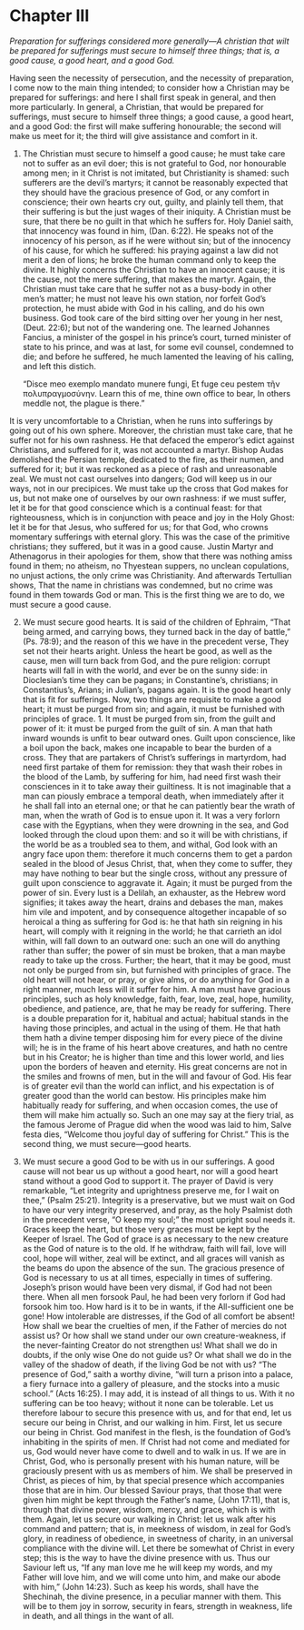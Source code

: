 # Chapter III

*Preparation for sufferings considered more generally—A christian that wilt be prepared for sufferings must secure to himself three things; that is, a good cause, a good heart, and a good God.*

Having seen the necessity of persecution, and the necessity of preparation, I come now to the main thing intended; to consider how a Christian may be prepared for sufferings: and here I shall first speak in general, and then more particularly. In general, a Christian, that would be prepared for sufferings, must secure to himself three things; a good cause, a good heart, and a good God: the first will make suffering honourable; the second will make us meet for it; the third will give assistance and comfort in it.

1. The Christian must secure to himself a good cause; he must take care not to suffer as an evil doer; this is not grateful to God, nor honourable among men; in it Christ is not imitated, but Christianity is shamed: such sufferers are the devil’s martyrs; it cannot be reasonably expected that they should have the gracious presence of God, or any comfort in conscience; their own hearts cry out, guilty, and plainly tell them, that their suffering is but the just wages of their iniquity. A Christian must be sure, that there be no guilt in that which he suffers for. Holy Daniel saith, that innocency was found in him, (Dan. 6:22). He speaks not of the innocency of his person, as if he were without sin; but of the innocency of his cause, for which he suffered: his praying against a law did not merit a den of lions; he broke the human command only to keep the divine. It highly concerns the Christian to have an innocent cause; it is the cause, not the mere suffering, that makes the martyr. Again, the Christian must take care that he suffer not as a busy-body in other men’s matter; he must not leave his own station, nor forfeit God’s protection, he must abide with God in his calling, and do his own business. God took care of the bird sitting over her young in her nest, (Deut. 22:6); but not of the wandering one. The learned Johannes Fancius, a minister of the gospel in his prince’s court, turned minister of state to his prince, and was at last, for some evil counsel, condemned to die; and before he suffered, he much lamented the leaving of his calling, and left this distich.

      “Disce meo exemplo mandato munere fungi,
      Et fuge ceu pestem τῆν πολυπραγμοσύνην.
      Learn this of me, thine own office to bear,
      In others meddle not, the plague is there.”

It is very uncomfortable to a Christian, when he runs into sufferings by going out of his own sphere. Moreover, the christian must take care, that he suffer not for his own rashness. He that defaced the emperor’s edict against Christians, and suffered for it, was not accounted a martyr. Bishop Audas demolished the Persian temple, dedicated to the fire, as their numen, and suffered for it; but it was reckoned as a piece of rash and unreasonable zeal. We must not cast ourselves into dangers; God will keep us in our ways, not in our precipices. We must take up the cross that God makes for us, but not make one of ourselves by our own rashness: if we must suffer, let it be for that good conscience which is a continual feast: for that righteousness, which is in conjunction with peace and joy in the Holy Ghost: let it be for that Jesus, who suffered for us; for that God, who crowns momentary sufferings with eternal glory. This was the case of the primitive christians; they suffered, but it was in a good cause. Justin Martyr and Athenagorus in their apologies for them, show that there was nothing amiss found in them; no atheism, no Thyestean suppers, no unclean copulations, no unjust actions, the only crime was Christianity. And afterwards Tertullian shows, That the name in christians was condemned, but no crime was found in them towards God or man. This is the first thing we are to do, we must secure a good cause.

2. We must secure good hearts. It is said of the children of Ephraim, “That being armed, and carrying bows, they turned back in the day of battle,” (Ps. 78:9); and the reason of this we have in the precedent verse, They set not their hearts aright. Unless the heart be good, as well as the cause, men will turn back from God, and the pure religion: corrupt hearts will fall in with the world, and ever be on the sunny side: in Dioclesian’s time they can be pagans; in Constantine’s, christians; in Constantius’s, Arians; in Julian’s, pagans again. It is the good heart only that is fit for sufferings. Now, two things are requisite to make a good heart; it must be purged from sin; and again, it must be furnished with principles of grace. 1. It must be purged from sin, from the guilt and power of it: it must be purged from the guilt of sin. A man that hath inward wounds is unfit to bear outward ones. Guilt upon conscience, like a boil upon the back, makes one incapable to bear the burden of a cross. They that are partakers of Christ’s sufferings in martyrdom, had need first partake of them for remission: they that wash their robes in the blood of the Lamb, by suffering for him, had need first wash their consciences in it to take away their guiltiness. It is not imaginable that a man can piously embrace a temporal death, when immediately after it he shall fall into an eternal one; or that he can patiently bear the wrath of man, when the wrath of God is to ensue upon it. It was a very forlorn case with the Egyptians, when they were drowning in the sea, and God looked through the cloud upon them: and so it will be with christians, if the world be as a troubled sea to them, and withal, God look with an angry face upon them: therefore it much concerns them to get a pardon sealed in the blood of Jesus Christ, that, when they come to suffer, they may have nothing to bear but the single cross, without any pressure of guilt upon conscience to aggravate it. Again; it must be purged from the power of sin. Every lust is a Delilah, an exhauster, as the Hebrew word signifies; it takes away the heart, drains and debases the man, makes him vile and impotent, and by consequence altogether incapable of so heroical a thing as suffering for God is: he that hath sin reigning in his heart, will comply with it reigning in the world; he that carrieth an idol within, will fall down to an outward one: such an one will do anything rather than suffer; the power of sin must be broken, that a man maybe ready to take up the cross. Further; the heart, that it may be good, must not only be purged from sin, but furnished with principles of grace. The old heart will not hear, or pray, or give alms, or do anything for God in a right manner, much less will it suffer for him. A man must have gracious principles, such as holy knowledge, faith, fear, love, zeal, hope, humility, obedience, and patience, are, that he may be ready for suffering. There is a double preparation for it, habitual and actual; habitual stands in the having those principles, and actual in the using of them. He that hath them hath a divine temper disposing him for every piece of the divine will; he is in the frame of his heart above creatures, and hath no centre but in his Creator; he is higher than time and this lower world, and lies upon the borders of heaven and eternity. His great concerns are not in the smiles and frowns of men, but in the will and favour of God. His fear is of greater evil than the world can inflict, and his expectation is of greater good than the world can bestow. His principles make him habitually ready for suffering, and when occasion comes, the use of them will make him actually so. Such an one may say at the fiery trial, as the famous Jerome of Prague did when the wood was laid to him, Salve festa dies, “Welcome thou joyful day of suffering for Christ.” This is the second thing, we must secure—good hearts.

3. We must secure a good God to be with us in our sufferings. A good cause will not bear us up without a good heart, nor will a good heart stand without a good God to support it. The prayer of David is very remarkable, “Let integrity and uprightness preserve me, for I wait on thee,” (Psalm 25:21). Integrity is a preservative, but we must wait on God to have our very integrity preserved, and pray, as the holy Psalmist doth in the precedent verse, “O keep my soul;” the most upright soul needs it. Graces keep the heart, but those very graces must be kept by the Keeper of Israel. The God of grace is as necessary to the new creature as the God of nature is to the old. If he withdraw, faith will fail, love will cool, hope will wither, zeal will be extinct, and all graces will vanish as the beams do upon the absence of the sun. The gracious presence of God is necessary to us at all times, especially in times of suffering. Joseph’s prison would have been very dismal, if God had not been there. When all men forsook Paul, he had been very forlorn if God had forsook him too. How hard is it to be in wants, if the All-sufficient one be gone! How intolerable are distresses, if the God of all comfort be absent! How shall we bear the cruelties of men, if the Father of mercies do not assist us? Or how shall we stand under our own creature-weakness, if the never-fainting Creator do not strengthen us! What shall we do in doubts, if the only wise One do not guide us? Or what shall we do in the valley of the shadow of death, if the living God be not with us? “The presence of God,” saith a worthy divine, “will turn a prison into a palace, a fiery furnace into a gallery of pleasure, and the stocks into a music school.” (Acts 16:25). I may add, it is instead of all things to us. With it no suffering can be too heavy; without it none can be tolerable. Let us therefore labour to secure this presence with us, and for that end, let us secure our being in Christ, and our walking in him. First, let us secure our being in Christ. God manifest in the flesh, is the foundation of God’s inhabiting in the spirits of men. If Christ had not come and mediated for us, God would never have come to dwell and to walk in us. If we are in Christ, God, who is personally present with his human nature, will be graciously present with us as members of him. We shall be preserved in Christ, as pieces of him, by that special presence which accompanies those that are in him. Our blessed Saviour prays, that those that were given him might be kept through the Father’s name, (John 17:11), that is, through that divine power, wisdom, mercy, and grace, which is with them. Again, let us secure our walking in Christ: let us walk after his command and pattern; that is, in meekness of wisdom, in zeal for God’s glory, in readiness of obedience, in sweetness of charity, in an universal compliance with the divine will. Let there be somewhat of Christ in every step; this is the way to have the divine presence with us. Thus our Saviour left us, “If any man love me he will keep my words, and my Father will love him, and we will come unto him, and make our abode with him,” (John 14:23). Such as keep his words, shall have the Shechinah, the divine presence, in a peculiar manner with them. This will be to them joy in sorrow, security in fears, strength in weakness, life in death, and all things in the want of all.
